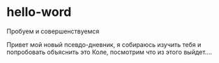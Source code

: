 # hello-word
Пробуем и совершенствуемся

Привет мой новый псевдо-дневник, я собираюсь изучить тебя и попробовать объяснить это Коле,
посмотрим что из этого выйдет....

